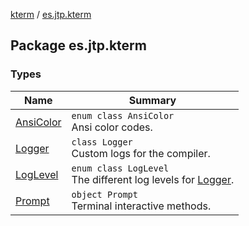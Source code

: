 [kterm](../index.md) / [es.jtp.kterm](./index.md)

## Package es.jtp.kterm

### Types

| Name | Summary |
|---|---|
| [AnsiColor](-ansi-color/index.md) | `enum class AnsiColor`<br>Ansi color codes. |
| [Logger](-logger/index.md) | `class Logger`<br>Custom logs for the compiler. |
| [LogLevel](-log-level/index.md) | `enum class LogLevel`<br>The different log levels for [Logger](-logger/index.md). |
| [Prompt](-prompt/index.md) | `object Prompt`<br>Terminal interactive methods. |

